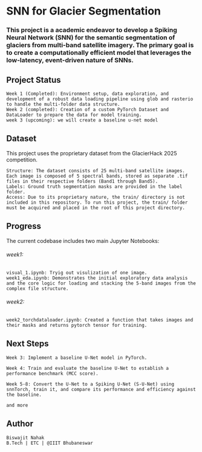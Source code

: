 # SNN for Glacier Segmentation

###  This project is a academic endeavor to develop a Spiking Neural Network (SNN) for the semantic segmentation of glaciers from multi-band satellite imagery. The primary goal is to create a computationally efficient model that leverages the low-latency, event-driven nature of SNNs.

## Project Status

    Week 1 (Completed): Environment setup, data exploration, and development of a robust data loading pipeline using glob and rasterio to handle the multi-folder data structure.
    Week 2 (completed): Creation of a custom PyTorch Dataset and DataLoader to prepare the data for model training.
    week 3 (upcoming): we will create a baseline u-net model

## Dataset
This project uses the proprietary dataset from the GlacierHack 2025 competition.

    Structure: The dataset consists of 25 multi-band satellite images. Each image is composed of 5 spectral bands, stored as separate .tif files in their respective folders (Band1 through Band5).
    Labels: Ground truth segmentation masks are provided in the label folder.
    Access: Due to its proprietary nature, the train/ directory is not included in this repository. To run this project, the train/ folder must be acquired and placed in the root of this project directory.

## Progress

The current codebase includes two main Jupyter Notebooks:
###### week1:
    visual_1.ipynb: Tryig out visulization of one image.
    week1_eda.ipynb: Demonstrates the initial exploratory data analysis and the core logic for loading and stacking the 5-band images from the complex file structure.
###### week2:
    week2_torchdataloader.ipynb: Created a function that takes images and their masks and returns pytorch tensor for training.

## Next Steps

    Week 3: Implement a baseline U-Net model in PyTorch.

    Week 4: Train and evaluate the baseline U-Net to establish a performance benchmark (MCC score).

    Week 5-8: Convert the U-Net to a Spiking U-Net (S-U-Net) using snnTorch, train it, and compare its performance and efficiency against the baseline.

    and more 

## Author
    
    Biswajit Nahak
    B.Tech | ETC | @IIIT Bhubaneswar
